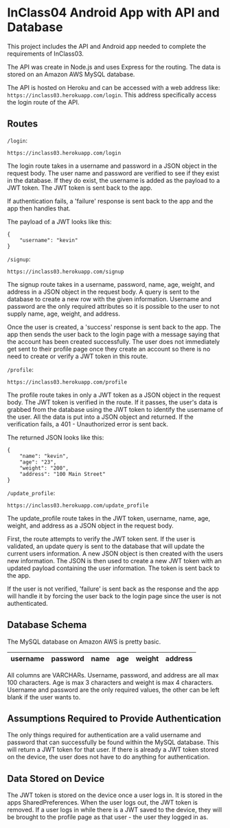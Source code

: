 # InClass04 Android App with API and Database

This project includes the API and Android app needed to complete the requirements of InClass03.

The API was create in Node.js and uses Express for the routing. The data is stored on an Amazon AWS MySQL database.

The API is hosted on Heroku and can be accessed with a web address like: `https://inclass03.herokuapp.com/login`. This address specifically access the login route of the API.

## Routes

```/login```:

    https://inclass03.herokuapp.com/login

The login route takes in a username and password in a JSON object in the request body. The user name and password are verified to see if they exist in the database. If they do exist, the username is added as the payload to a JWT token. The JWT token is sent back to the app.

If authentication fails, a 'failure' response is sent back to the app and the app then handles that.

The payload of a JWT looks like this:

    {
        "username": "kevin"
    }

```/signup```:

    https://inclass03.herokuapp.com/signup

The signup route takes in a username, password, name, age, weight, and address in a JSON object in the request body. A query is sent to the database to create a new row with the given information. Username and password are the only required attributes so it is possible to the user to not supply name, age, weight, and address.

Once the user is created, a 'success' response is sent back to the app. The app then sends the user back to the login page with a message saying that the account has been created successfully. The user does not immediately get sent to their profile page once they create an account so there is no need to create or verify a JWT token in this route.

```/profile```:

    https://inclass03.herokuapp.com/profile

The profile route takes in only a JWT token as a JSON object in the request body. The JWT token is verified in the route. If it passes, the user's data is grabbed from the database using the JWT token to identify the username of the user. All the data is put into a JSON object and returned. If the verification fails, a 401 - Unauthorized error is sent back.

The returned JSON looks like this:

    {
        "name": "kevin",
        "age": "23",
        "weight": "200",
        "address": "100 Main Street"
    }

```/update_profile```:

    https://inclass03.herokuapp.com/update_profile

The update_profile route takes in the JWT token, username, name, age, weight, and address as a JSON object in the request body.

First, the route attempts to verify the JWT token sent. If the user is validated, an update query is sent to the database that will update the current users information. A new JSON object is then created with the users new information. The JSON is then used to create a new JWT token with an updated payload containing the user information. The token is sent back to the app.

If the user is not verified, 'failure' is sent back as the response and the app will handle it by forcing the user back to the login page since the user is not authenticated.

## Database Schema

The MySQL database on Amazon AWS is pretty basic.

| username | password | name | age | weight | address |
|----------|----------|------|-----|--------|---------|

All columns are VARCHARs. Username, password, and address are all max 100 characters. Age is max 3 characters and weight is max 4 characters. Username and password are the only required values, the other can be left blank if the user wants to.

## Assumptions Required to Provide Authentication

The only things required for authentication are a valid username and password that can successfully be found within the MySQL database. This will return a JWT token for that user. If there is already a JWT token stored on the device, the user does not have to do anything for authentication.

## Data Stored on Device

The JWT token is stored on the device once a user logs in. It is stored in the apps SharedPreferences. When the user logs out, the JWT token is removed. If a user logs in while there is a JWT saved to the device, they will be brought to the profile page as that user - the user they logged in as.
